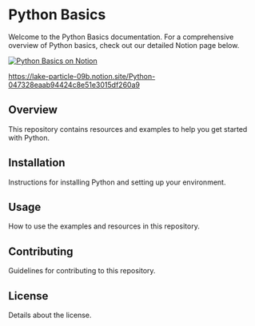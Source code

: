 # Python Basics

Welcome to the Python Basics documentation. For a comprehensive overview of Python basics, check out our detailed Notion page below.

[![Python Basics on Notion](https://media.licdn.com/dms/image/C4E12AQH1WejQ1lvDpg/article-inline_image-shrink_1500_2232/0/1634546283263?e=1727308800&v=beta&t=7QgpAAq4eq9B2snIjoCSA64fkI-_41pk0wjwqaCOeJc)](https://lake-particle-09b.notion.site/Python-047328eaab94424c8e51e3015df260a9)


https://lake-particle-09b.notion.site/Python-047328eaab94424c8e51e3015df260a9

## Overview

This repository contains resources and examples to help you get started with Python.

## Installation

Instructions for installing Python and setting up your environment.

## Usage

How to use the examples and resources in this repository.

## Contributing

Guidelines for contributing to this repository.

## License

Details about the license.
